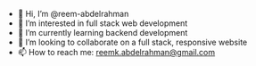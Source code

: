 - 👋 Hi, I’m @reem-abdelrahman
- 👀 I’m interested in full stack web development
- 🌱 I’m currently learning backend development
- 💞️ I’m looking to collaborate on a full stack, responsive website
- 📫 How to reach me: reemk.abdelrahman@gmail.com


